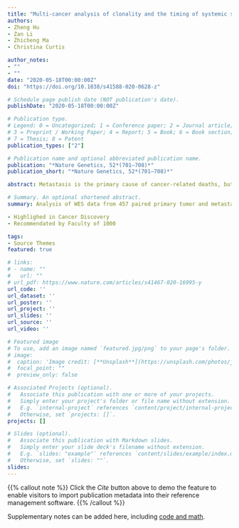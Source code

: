 ```yaml
---
title: "Multi-cancer analysis of clonality and the timing of systemic spread in paired primary tumors and metastases"
authors:
- Zheng Hu
- Zan Li
- Zhicheng Ma
- Christina Curtis

author_notes:
- ""
- ""
date: "2020-05-18T00:00:00Z"
doi: "https://doi.org/10.1038/s41588-020-0628-z"

# Schedule page publish date (NOT publication's date).
publishDate: "2020-05-18T00:00:00Z"

# Publication type.
# Legend: 0 = Uncategorized; 1 = Conference paper; 2 = Journal article;
# 3 = Preprint / Working Paper; 4 = Report; 5 = Book; 6 = Book section;
# 7 = Thesis; 8 = Patent
publication_types: ["2"]

# Publication name and optional abbreviated publication name.
publication: "*Nature Genetics, 52*(701–708)*"
publication_short: "*Nature Genetics, 52*(701–708)*"

abstract: Metastasis is the primary cause of cancer-related deaths, but the natural history, clonal evolution and impact of treatment are poorly understood. We analyzed whole-exome sequencing (WES) data from 457 paired primary tumor and metastatic samples from 136 patients with breast, colorectal and lung cancer, including untreated (n = 99) and treated (n = 100) metastases. Treated metastases often harbored private ‘driver’ mutations, whereas untreated metastases did not, suggesting that treatment promotes clonal evolution. Polyclonal seeding was common in untreated lymph node metastases (n = 17 out of 29, 59%) and distant metastases (n = 20 out of 70, 29%), but less frequent in treated distant metastases (n = 9 out of 94, 10%). The low number of metastasis-private clonal mutations is consistent with early metastatic seeding, which we estimated occurred 2–4 years before diagnosis across these cancers. Furthermore, these data suggest that the natural course of metastasis is selectively relaxed relative to early tumorigenesis and that metastasis-private mutations are not drivers of cancer spread but instead associated with drug resistance.

# Summary. An optional shortened abstract.
summary: Analysis of WES data from 457 paired primary tumor and metastatic samples in three cancer types reveals early metastatic seeding and the impact of drug treatment on metastatic clonal evolution.

- Highlighed in Cancer Discovery
- Recommendated by Faculty of 1000

tags:
- Source Themes
featured: true

# links:
# - name: ""
#   url: ""
# url_pdf: https://www.nature.com/articles/s41467-020-16995-y
url_code: ''
url_dataset: ''
url_poster: ''
url_project: ''
url_slides: ''
url_source: ''
url_video: ''

# Featured image
# To use, add an image named `featured.jpg/png` to your page's folder. 
# image:
#  caption: 'Image credit: [**Unsplash**](https://unsplash.com/photos/jdD8gXaTZsc)'
#  focal_point: ""
#  preview_only: false

# Associated Projects (optional).
#   Associate this publication with one or more of your projects.
#   Simply enter your project's folder or file name without extension.
#   E.g. `internal-project` references `content/project/internal-project/index.md`.
#   Otherwise, set `projects: []`.
projects: []

# Slides (optional).
#   Associate this publication with Markdown slides.
#   Simply enter your slide deck's filename without extension.
#   E.g. `slides: "example"` references `content/slides/example/index.md`.
#   Otherwise, set `slides: ""`.
slides:
---
```


{{% callout note %}}
Click the *Cite* button above to demo the feature to enable visitors to import publication metadata into their reference management software.
{{% /callout %}}

Supplementary notes can be added here, including [code and math](https://sourcethemes.com/academic/docs/writing-markdown-latex/).
